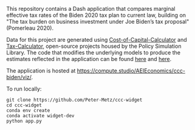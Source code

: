 This repository contains a Dash application that compares marginal effective tax rates of the Biden 2020 tax plan to current law, building on "The tax burden on business investment under Joe Biden’s tax proposal" (Pomerleau 2020).

Data for this project are generated using [Cost-of-Capital-Calculator](https://github.com/PSLmodels/Cost-of-Capital-Calculator) and [Tax-Calculator](https://github.com/PSLmodels/Tax-Calculator), open-source projects housed by the Policy Simulation Library. The code that modifies the underlying models to produce the estimates reflected in the application can be found [here](https://github.com/kpomerleau/Cost-of-Capital-Calculator/tree/Tests) and [here](https://github.com/erinmelly/Tax-Calculator/tree/Biden).

The application is hosted at https://compute.studio/AEIEconomics/ccc-biden/viz/.

To run locally:

```
git clone https://github.com/Peter-Metz/ccc-widget
cd ccc-widget
conda env create
conda activate widget-dev
python app.py
```
